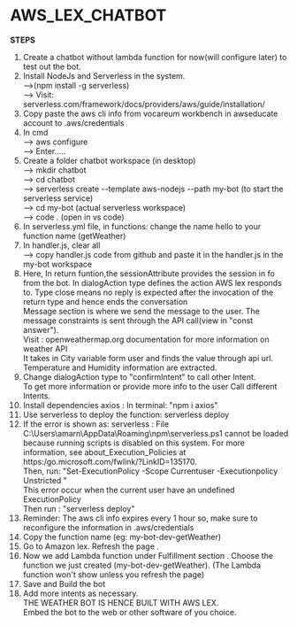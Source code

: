 # AWS_LEX_CHATBOT
**STEPS**
1. Create a chatbot without lambda function for now(will configure later) to test out the bot.  
2. Install NodeJs and Serverless in the system.  
-->(npm install -g serverless)  
--> Visit: serverless.com/framework/docs/providers/aws/guide/installation/  
3. Copy paste the aws cli info from vocareum workbench in awseducate account to .aws/credentials  
4. In cmd  
--> aws configure  
--> Enter.....  
5. Create a folder chatbot workspace (in desktop)  
--> mkdir chatbot  
--> cd chatbot  
--> serverless create --template aws-nodejs --path my-bot (to start the serverless service)  
--> cd my-bot (actual serverless workspace)  
--> code . (open in vs code)  
6. In serverless.yml file, in functions: change the name hello to your function name (getWeather)  
7. In handler.js, clear all   
--> copy handler.js code from github and paste it in the handler.js in the my-bot workspace  
8. Here, In return funtion,the sessionAttribute provides the session in fo from the bot. In dialogAction type defines the action AWS lex responds to. Type close means no reply is expected after the invocation of the return type and hence ends the conversation  
   Message section is where we send the message to the user. The message constraints is sent through the API call(view in "const answer").  
   Visit : openweathermap.org documentation for more information on weather API  
   It takes in City variable form user and finds the value through api url.  
   Temperature and Humidity information are extracted.  
9. Change dialogAction type to "confirmIntent" to call other Intent.  
   To get more information or provide more info to the user Call different Intents.  
10. Install dependencies axios : In terminal: "npm i axios"  
11. Use serverless to deploy the function: serverless deploy  
12. If the error is shown as: 
	serverless : File C:\Users\amarn\AppData\Roaming\npm\serverless.ps1 cannot be loaded because running scripts is disabled on this system. For more   
	information, see about_Execution_Policies at https:/go.microsoft.com/fwlink/?LinkID=135170.  
 Then, run: "Set-ExecutionPolicy -Scope Currentuser -Executionpolicy Unstricted "  
 This error occur when the current user have an undefined ExecutionPolicy  
 Then run : "serverless deploy"  
13. Reminder: The aws cli info expires every 1 hour so, make sure to reconfigure the information in .aws/credentials  
14. Copy the function name (eg: my-bot-dev-getWeather)  
15. Go to Amazon lex. Refresh the page .  
16. Now we add Lambda function under Fulfillment section . Choose the function we just created (my-bot-dev-getWeather). (The Lambda function won't show unless you refresh the page)  
17. Save and Build the bot  
18. Add more intents as necessary.  
	THE WEATHER BOT IS HENCE BUILT WITH AWS LEX.  
Embed the bot to the web or other software of you choice.  
